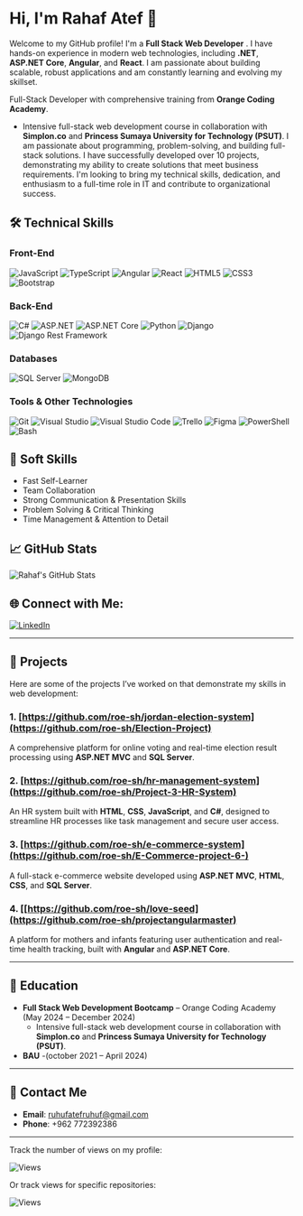 # Hi, I'm Rahaf Atef 👋

Welcome to my GitHub profile! I'm a **Full Stack Web Developer** . I have hands-on experience in modern web technologies, including **.NET**, **ASP.NET Core**, **Angular**, and **React**. I am passionate about building scalable, robust applications and am constantly learning and evolving my skillset.


Full-Stack Developer with comprehensive training from **Orange Coding Academy**.
  - Intensive full-stack web development course in collaboration with **Simplon.co** and **Princess Sumaya University for Technology (PSUT)**.
I am passionate about programming, problem-solving, and building full-stack solutions. I have successfully developed over 10 projects, demonstrating my ability to create solutions that meet business requirements. I'm looking to bring my technical skills, dedication, and enthusiasm to a full-time role in IT and contribute to organizational success.

## 🛠️ Technical Skills

### Front-End
![JavaScript](https://img.shields.io/badge/JavaScript-ES6-yellow?style=for-the-badge&logo=javascript)
![TypeScript](https://img.shields.io/badge/TypeScript-blue?style=for-the-badge&logo=typescript)
![Angular](https://img.shields.io/badge/Angular-red?style=for-the-badge&logo=angular)
![React](https://img.shields.io/badge/React-black?style=for-the-badge&logo=react)
![HTML5](https://img.shields.io/badge/HTML5-E34F26?style=for-the-badge&logo=html5)
![CSS3](https://img.shields.io/badge/CSS3-1572B6?style=for-the-badge&logo=css3)
![Bootstrap](https://img.shields.io/badge/Bootstrap-563D7C?style=for-the-badge&logo=bootstrap)

### Back-End
![C#](https://img.shields.io/badge/C%23-239120?style=for-the-badge&logo=c-sharp)
![ASP.NET](https://img.shields.io/badge/ASP.NET-5C2D91?style=for-the-badge&logo=asp-net)
![ASP.NET Core](https://img.shields.io/badge/ASP.NET%20Core-512BD4?style=for-the-badge&logo=asp-net-core)
![Python](https://img.shields.io/badge/Python-3776AB?style=for-the-badge&logo=python)
![Django](https://img.shields.io/badge/Django-092D1F?style=for-the-badge&logo=django)
![Django Rest Framework](https://img.shields.io/badge/Django%20Rest%20Framework-092D1F?style=for-the-badge&logo=django)

### Databases
![SQL Server](https://img.shields.io/badge/SQL%20Server-CC2927?style=for-the-badge&logo=microsoft-sql-server)
![MongoDB](https://img.shields.io/badge/MongoDB-47A248?style=for-the-badge&logo=mongodb)

### Tools & Other Technologies
![Git](https://img.shields.io/badge/Git-F05032?style=for-the-badge&logo=git)
![Visual Studio](https://img.shields.io/badge/Visual%20Studio-5C2D91?style=for-the-badge&logo=visual-studio)
![Visual Studio Code](https://img.shields.io/badge/VS%20Code-0078D4?style=for-the-badge&logo=visual-studio-code)
![Trello](https://img.shields.io/badge/Trello-0079BF?style=for-the-badge&logo=trello)
![Figma](https://img.shields.io/badge/Figma-F24E1E?style=for-the-badge&logo=figma)
![PowerShell](https://img.shields.io/badge/PowerShell-2CA5E0?style=for-the-badge&logo=powershell)
![Bash](https://img.shields.io/badge/Bash-4EAA25?style=for-the-badge&logo=gnubash)

## 🤝 Soft Skills

- Fast Self-Learner
- Team Collaboration
- Strong Communication & Presentation Skills
- Problem Solving & Critical Thinking
- Time Management & Attention to Detail

## 📈 GitHub Stats

![Rahaf's GitHub Stats](https://github-readme-stats.vercel.app/api?username=roe-sh&show_icons=true&hide_title=true&hide=prs&count_private=true&theme=radical)

## 🌐 Connect with Me:

[![LinkedIn]([https://img.shields.io/badge/LinkedIn-Rahaf%20Atef-blue?style=for-the-badge&logo=linkedin)]([https://www.linkedin.com/in/rahaf-atef](https://www.linkedin.com/authwall?trk=bf&trkInfo=AQFADi0Slc5xugAAAZN-irHYhQ1vbmiRaXnq45r3N97_Mz1TT7r3qRJTf4VYecfGm8PWUT2UTc6WgcBaRSQ5adNbDd33P72NYCMXwh_eSss-lV4rWoGvIahJZXmbr2dkzttgz4Q=&original_referer=&sessionRedirect=https%3A%2F%2Fwww.linkedin.com%2Fin%2Frahaf-atef-8672092a9%3Futm_source%3Dshare%26utm_campaign%3Dshare_via%26utm_content%3Dprofile%26utm_medium%3Dios_app)](https://www.linkedin.com/in/rahaf-atef-8672092a9?utm_source=share&utm_campaign=share_via&utm_content=profile&utm_medium=ios_app))

---

## 📝 Projects

Here are some of the projects I’ve worked on that demonstrate my skills in web development:

### 1. [https://github.com/roe-sh/jordan-election-system](https://github.com/roe-sh/Election-Project)
A comprehensive platform for online voting and real-time election result processing using **ASP.NET MVC** and **SQL Server**.

### 2. [https://github.com/roe-sh/hr-management-system](https://github.com/roe-sh/Project-3-HR-System)
An HR system built with **HTML**, **CSS**, **JavaScript**, and **C#**, designed to streamline HR processes like task management and secure user access.

### 3. [https://github.com/roe-sh/e-commerce-system](https://github.com/roe-sh/E-Commerce-project-6-)
A full-stack e-commerce website developed using **ASP.NET MVC**, **HTML**, **CSS**, and **SQL Server**.

### 4. [[https://github.com/roe-sh/love-seed](https://github.com/roe-sh/projectangularmaster)
A platform for mothers and infants featuring user authentication and real-time health tracking, built with **Angular** and **ASP.NET Core**.

---

## 🏫 Education

- **Full Stack Web Development Bootcamp** – Orange Coding Academy (May 2024 – December 2024)
  - Intensive full-stack web development course in collaboration with **Simplon.co** and **Princess Sumaya University for Technology (PSUT)**.
- **BAU**  -(october 2021 – April 2024)

---

## 📧 Contact Me

- **Email**: ruhufatefruhuf@gmail.com
- **Phone**: +962 772392386

---

Track the number of views on my profile:

![Views](https://komarev.com/ghpvc/?username=roe-sh)

Or track views for specific repositories:

![Views](https://komarev.com/ghpvc/?username=roe-sh&repo=e-commerce-system)
